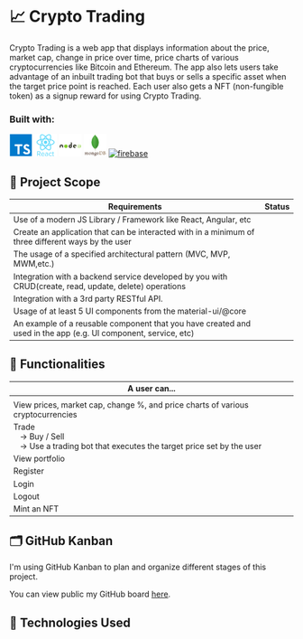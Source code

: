 # 📈 Crypto Trading

Crypto Trading is a web app that displays information about the price, market cap, change in price over time, price charts of various cryptocurrencies like Bitcoin and Ethereum. The app also lets users take advantage of an inbuilt trading bot that buys or sells a specific asset when the target price point is reached. Each user also gets a NFT (non-fungible token) as a signup reward for using Crypto Trading.

<h3 align="left">Built with:</h3>
<a href="https://www.typescriptlang.org/" target="_blank" rel="noreferrer"> <img src="https://raw.githubusercontent.com/devicons/devicon/master/icons/typescript/typescript-plain.svg" alt="typescript" width="40" height="40"/></a> 
<a href="https://reactjs.org/" target="_blank" rel="noreferrer"> <img src="https://raw.githubusercontent.com/devicons/devicon/master/icons/react/react-original-wordmark.svg" alt="react" width="40" height="40"/></a> 
<a href="https://nodejs.org" target="_blank" rel="noreferrer"> <img src="https://raw.githubusercontent.com/devicons/devicon/master/icons/nodejs/nodejs-original-wordmark.svg" alt="nodejs" width="40" height="40"/></a> 
<a href="https://www.mongodb.com/" target="_blank" rel="noreferrer"> <img src="https://raw.githubusercontent.com/devicons/devicon/master/icons/mongodb/mongodb-original-wordmark.svg" alt="mongodb" width="40" height="40"/></a> 
<a href="https://firebase.google.com/" target="_blank" rel="noreferrer"> <img src="https://www.vectorlogo.zone/logos/firebase/firebase-icon.svg" alt="firebase" width="40" height="40"/></a>

## 🎯 Project Scope

| Requirements                                                                                                   | Status |
| -------------------------------------------------------------------------------------------------------------- | ------ |
| Use of a modern JS Library / Framework like React, Angular, etc                                                |        |
| Create an application that can be interacted with in a minimum of three different ways by the user             |        |
| The usage of a specified architectural pattern (MVC, MVP, MWM,etc.)                                            |        |
| Integration with a backend service developed by you with CRUD(create, read, update, delete) operations         |        |
| Integration with a 3rd party RESTful API.                                                                      |        |
| Usage of at least 5 UI components from the material-ui/@core                                                   |        |
| An example of a reusable component that you have created and used in the app (e.g. Ul component, service, etc) |        |

## 🔬 Functionalities

| A user can...                                                                                                           |
| ----------------------------------------------------------------------------------------------------------------------- |
|                                                                                                                         |
| View prices, market cap, change %, and price charts of various cryptocurrencies                                         |
| Trade<br> &nbsp; &nbsp;→ Buy / Sell<br> &nbsp; &nbsp;→ Use a trading bot that executes the target price set by the user |
| View portfolio                                                                                                          |
| Register                                                                                                                |
| Login                                                                                                                   |
| Logout                                                                                                                  |
| Mint an NFT                                                                                                             |

## 🗂 GitHub Kanban

I'm using GitHub Kanban to plan and organize different stages of this project.

You can view public my GitHub board [here](https://github.com/tapabratadey/crypto-trading/projects/1).

## 🧪 Technologies Used
